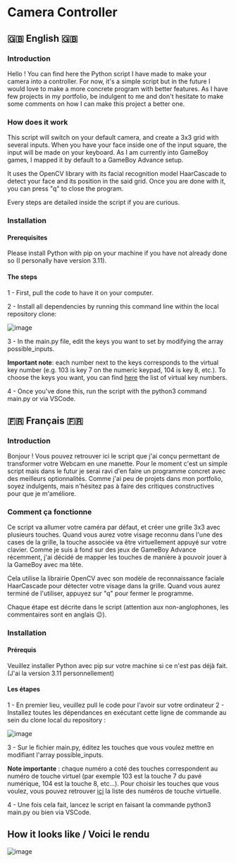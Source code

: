 # Camera Controller

## 🇬🇧 English 🇬🇧

### Introduction

Hello ! You can find here the Python script I have made to make your camera into a controller.
For now, it's a simple script but in the future I would love to make a more concrete program with better features.
As I have few projects in my portfolio, be indulgent to me and don't hesitate to make some comments on how I can make this project a better one.

### How does it work

This script will switch on your default camera, and create a 3x3 grid with several inputs. When you have your face inside one of the input square, the input will be made on your keyboard.
As I am currently into GameBoy games, I mapped it by default to a GameBoy Advance setup.

It uses the OpenCV library with its facial recognition model HaarCascade to detect your face and its position in the said grid.
Once you are done with it, you can press "q" to close the program.

Every steps are detailed inside the script if you are curious.

### Installation

#### Prerequisites

Please install Python with pip on your machine if you have not already done so (I personally have version 3.11).

#### The steps

1 - First, pull the code to have it on your computer.

2 - Install all dependencies by running this command line within the local repository clone:

![image](https://github.com/user-attachments/assets/38f07881-8f6d-42bd-b9dc-c9903b3e97d0)

3 - In the main.py file, edit the keys you want to set by modifying the array possible_inputs.

**Important note**: each number next to the keys corresponds to the virtual key number (e.g. 103 is key 7 on the numeric keypad, 104 is key 8, etc.). To choose the keys you want, you can find [here](https://cherrytree.at/misc/vk.htm) the list of virtual key numbers.

4 - Once you've done this, run the script with the python3 command main.py or via VSCode.

## 🇫🇷 Français 🇫🇷

### Introduction

Bonjour ! Vous pouvez retrouver ici le script que j'ai conçu permettant de transformer votre Webcam en une manette.
Pour le moment c'est un simple script mais dans le futur je serai ravi d'en faire un programme concret avec des meilleurs optionnalités.
Comme j'ai peu de projets dans mon portfolio, soyez indulgents, mais n'hésitez pas à faire des critiques constructives pour que je m'améliore.

### Comment ça fonctionne

Ce script va allumer votre caméra par défaut, et créer une grille 3x3 avec plusieurs touches. Quand vous aurez votre visage reconnu dans l'une des cases de la grille, la touche associée va être virtuellement appuyé sur votre clavier.
Comme je suis à fond sur des jeux de GameBoy Advance récemment, j'ai décidé de mapper les touches de manière à pouvoir jouer à la GameBoy avec ma tête.

Cela utilise la librairie OpenCV avec son modèle de reconnaissance faciale HaarCascade pour détecter votre visage dans la grille.
Quand vous aurez terminé de l'utiliser, appuyez sur "q" pour fermer le programme.

Chaque étape est décrite dans le script (attention aux non-anglophones, les commentaires sont en anglais 😉).


### Installation

#### Prérequis

Veuillez installer Python avec pip sur votre machine si ce n'est pas déjà fait. (J'ai la version 3.11 personnellement)

#### Les étapes

1 - En premier lieu, veuillez pull le code pour l'avoir sur votre ordinateur
2 - Installez toutes les dépendances en exécutant cette ligne de commande au sein du clone local du repository :

![image](https://github.com/user-attachments/assets/38f07881-8f6d-42bd-b9dc-c9903b3e97d0)

3 - Sur le fichier main.py, éditez les touches que vous voulez mettre en modifiant l'array possible_inputs.

**Note importante** : chaque numéro a coté des touches correspondent au numéro de touche virtuel (par exemple 103 est la touche 7 du pavé numérique, 104 est la touche 8, etc...). Pour choisir les touches que vous voulez, vous pouvez retrouver [ici](https://cherrytree.at/misc/vk.htm) la liste des numéros de touche virtuelle.

4 - Une fois cela fait, lancez le script en faisant la commande python3 main.py ou bien via VSCode.




## How it looks like / Voici le rendu


![image](https://github.com/user-attachments/assets/ac2f9727-e448-42c8-bc21-e2bb65360a29)
